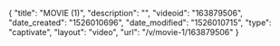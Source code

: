 {
    "title": "MOVIE (1)",
    "description": "",
    "videoid": "163879506",
    "date_created": "1526010696",
    "date_modified": "1526010715",
    "type": "captivate",
    "layout": "video",
    "url": "\/v\/movie-1\/163879506"
}
